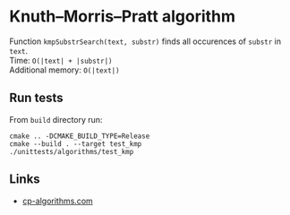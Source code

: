 # Knuth–Morris–Pratt algorithm

Function `kmpSubstrSearch(text, substr)` finds all occurences of `substr` in `text`.  
Time: `O(|text| + |substr|)`  
Additional memory: `O(|text|)` 

## Run tests
From `build` directory run:
```
cmake .. -DCMAKE_BUILD_TYPE=Release
cmake --build . --target test_kmp
./unittests/algorithms/test_kmp
```

## Links
- [cp-algorithms.com](https://cp-algorithms.com/string/prefix-function.html)

